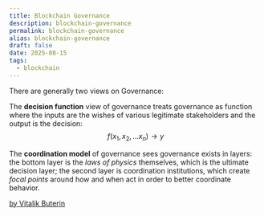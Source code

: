 ```yaml
---
title: Blockchain Governance
description: blockchain-governance
permalink: blockchain-governance
alias: blockchain-governance
draft: false
date: 2025-08-15
tags:
  - blockchain
---
```


There are generally two views on Governance:   

The **decision function** view of governance treats governance as function where the inputs are the wishes of various legitimate stakeholders and the output is the decision:  
$$
f(x_1, x_2, ... x_n) \to y
$$  

The **coordination model** of governance sees governance exists in layers: the bottom layer is the *laws of physics* themselves, which is the ultimate decision layer; the second layer is coordination institutions, which create *focal points* around how and when act in order to better coordinate behavior. 

[by Vitalik Buterin](https://medium.com/@VitalikButerin/the-meaning-of-decentralization-a0c92b76a274)
